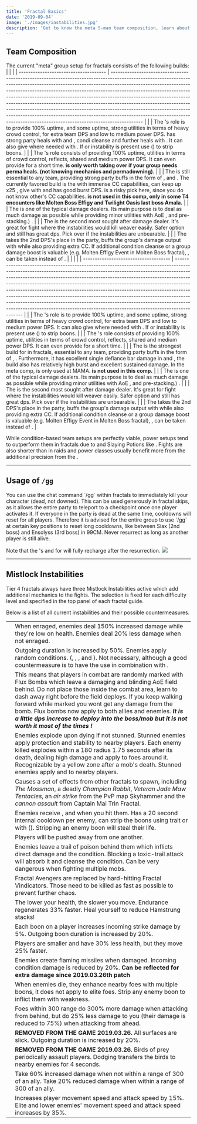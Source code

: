 ```yaml
---
title: 'Fractal Basics'
date: '2019-09-04'
image: './images/instabilities.jpg'
description: 'Get to know the meta 5-man team composition, learn about the /gg command and Mistlock Instabilities.'
---
```


## Team Composition

The current "meta" group setup for fractals consists of the following builds:
<Tabs outlined>
<Tab title="PUG friendly team composition">
| | |
| ------------------------------------- | ------------------------------------------------------------------------------------------------------------------------------------------------------------------------------------------------------------------------------------------------------------------------------------------------------------------------------------------------------------------------------------------------------------------------------------------------------------------------------------------------------------------------------------------------------------------------------------------------------------------------------------------------------------- |
| <Specialization name="renegade" text="Heal Renegade"/> | The *<Specialization text="Heal Renegade" name="renegade"/>*'s role is to provide 100% <Boon name="alacrity"/> uptime, and some <Boon name="might"/> uptime, strong utilities in terms of heavy crowd control, <Skill name="Soulcleaves Summit"/> for extra team DPS and low to medium power DPS. <Specialization text="Heal Renegade" name="renegade"/> has strong party heals with <Skill name="Soulcleaves Summit"/> and <Skill name="Breakrazors Bastion"/>, condi cleanse and further heals with <Skill name="Legendary Centaur stance"/>. It can also give <Boon name="stability"/> where needed with <Skill name="Legendary Dwarf stance"/>. If <Instability name="No Pain, No Gain"/> or <Instability name="Vengeance"/> instability is present use <Skill name="Banish Enchantment"/> (<Skill name="Legendary Demon stance"/>) to strip boons. |
| <Specialization name="firebrand"/> | The <Specialization text="Hybrid Firebrand" name="firebrand"/>'s role consists of providing 100% <Boon name="quickness"/> uptime, utilities in terms of crowd control, reflects, shared <Boon name="aegis"/> and medium power DPS. It can even provide <Boon name="resistance"/> for a short time. **<Specialization text="Heal Firebrand" name="firebrand"/> is only worth taking over <Specialization text="Heal Renegade" name="renegade"/> if your group needs perma heals. (not knowing mechanics and permadowning).**  |
| <Specialization name="warrior" text="Banner Warrior"/> | The <Specialization name="warrior" text="Banner Warrior"/> is still essential to any team, providing strong party buffs in the form of <Skill id="14405" profession="warrior"/>, <Skill id="14407" profession="warrior"/> and <Trait id="1482" profession="warrior"/>. The currently favored build is the <Specialization text="Banner Warrior" name="warrior"/> with immense CC capabilities, can keep up x25 <Boon name="might"/>, give <Boon name="fury"/> with <Skill name="For Great Justice"/> and has good burst DPS. <Specialization name="berserker" text="Banner Berserker"/> is a risky pick here, since you do not know other's CC capabilities. **<Specialization name="spellbreaker"/> is not used in this comp, only in some T4 encounters like Molten Boss Effigy and Twilight Oasis last boss Amala.**                                       |
| <Specialization name="weaver"/>       | The <Specialization text="Power Sword Weaver" name="weaver"/> is one of the typical damage dealers. Its main purpose is to deal as much damage as possible while providing minor utilities with AoE <Condition name="blind"/>, <Skill id="5536" profession="elementalist"/> and <Boon name="might"/> pre-stacking.) .                                                                                                                                                                                                               |
| <Specialization name="dragonhunter"/> | The <Specialization text="Power Dragonhunter" name="dragonhunter"/> is the second most sought after damage dealer. It's great for fight where the instabilities would kill weaver easily. Safer option and still has great dps. Pick <Specialization name="dragonhunter"/> over <Specialization name="weaver"/> if the instabilities are unbearable. |
|  <Specialization name="soulbeast"/>    | The <Specialization text="Power Soulbeast" name="soulbeast"/> takes the 2nd DPS's place in the party, buffs the group's damage output with <Skill id="12497" profession="ranger"/> while also providing extra CC. If additional condition cleanse or a group damage boost is valuable (e.g. Molten Effigy Event in Molten Boss fractal), <Trait id="2128"/>, can be taken instead of <Trait id="2143"/>.                                                                                                                                          |
</Tab>
<Tab title="Meta team composition">
|                                       |                                                                                                                                                                                                                                                                                                                                                                                                                                                                                                                                                                                                                                                               |
| ------------------------------------- | ------------------------------------------------------------------------------------------------------------------------------------------------------------------------------------------------------------------------------------------------------------------------------------------------------------------------------------------------------------------------------------------------------------------------------------------------------------------------------------------------------------------------------------------------------------------------------------------------------------------------------------------------------------- |
| <Specialization name="renegade"/> | The <Specialization text="Hybrid Renegade" name="renegade"/>'s role is to provide 100% <Boon name="alacrity"/> uptime, and some <Boon name="might"/> uptime, strong utilities in terms of heavy crowd control, <Skill name="Soulcleaves Summit"/> for extra team DPS and low to medium power DPS. It can also give <Boon name="stability"/> where needed with <Skill name="Legendary Dwarf stance" disableText/>. If <Instability name="No Pain, No Gain"/> or <Instability name="Vengeance"/> instability is present use <Skill name="Banish Enchantment"/> (<Skill name="Legendary Demon stance" disableText/>) to strip boons. |
| <Specialization name="firebrand"/> | The <Specialization text="Hybrid Firebrand" name="firebrand"/>'s role consists of providing 100% <Boon name="quickness"/> uptime, utilities in terms of crowd control, reflects, shared <Boon name="aegis"/> and medium power DPS. It can even provide <Boon name="resistance"/> for a short time. |
| <Specialization name="berserker" text="Banner Berserker"/> | The <Specialization text="Banner Berserker" name="berserker"/> is the strongest build for <Specialization name="warrior"/> in fractals, essential to any team, providing party buffs in the form of <Skill id="14405" profession="warrior"/>, <Skill id="14407" profession="warrior"/>. Furthermore, it has excellent single defiance bar damage in <Skill name="Tremor"/> and <Skill name="Headbutt"/>, the build also has relatively high burst and excellent sustained damage. In the meta comp, <Specialization text="Banner Warrior" name="warrior"/> is only used at MAMA. <Specialization name="spellbreaker"/> **is not used in this comp.**                                       |
| <Specialization name="weaver"/>       | The <Specialization text="Power Sword Weaver" name="weaver"/> is one of the typical damage dealers. Its main purpose is to deal as much damage as possible while providing minor utilities with AoE <Condition name="blind"/>, <Skill id="5536" profession="elementalist"/> and <Boon name="might"/> pre-stacking.) .                                                                                                                                                                                                               |
| <Specialization name="dragonhunter"/> | The <Specialization text="Power Dragonhunter" name="dragonhunter"/> is the second most sought after damage dealer. It's great for fight where the instabilities would kill weaver easily. Safer option and still has great dps. Pick <Specialization name="dragonhunter"/> over <Specialization name="weaver"/> if the instabilities are unbearable. |
|  <Specialization name="soulbeast"/>    | The <Specialization text="Power Soulbeast" name="soulbeast"/> takes the 2nd DPS's place in the party, buffs the group's damage output with <Skill id="12497" profession="ranger"/> while also providing extra CC. If additional condition cleanse or a group damage boost is valuable (e.g. Molten Effigy Event in Molten Boss fractal), <Trait id="2128"/>, can be taken instead of <Trait id="2143"/>.                                                                                                                                          |

</Tab>
</Tabs>

While condition-based team setups are perfectly viable, power setups tend to outperform them in fractals due to <Item id="24868"/> and Slaying Potions like <Item id="50082"/>. Fights are also shorter than in raids and power classes usually benefit more from the additional precision from the <Item id="79722"/>.

---

## Usage of `/gg`

<Grid>
<GridItem sm="8">
You can use the chat command `/gg` within fractals to immediately kill your character (dead, not downed). This can be used generously in fractal skips, as it allows the entire party to teleport to a checkpoint once one player activates it.
If everyone in the party is dead at the same time, cooldowns will reset for all players. Therefore it is advised for the entire group to use `/gg` at certain key positions to reset long cooldowns, like between Siax (2nd boss) and Ensolyss (3rd boss) in 99CM. Never resurrect as long as another player is still alive.

Note that the <Specialization name="druid"/>'s <Skill id="31869"/> and <Skill name="Reapers Shroud"/> for <Specialization name="reaper"/> will fully recharge after the resurrection.
</GridItem>
<GridItem sm="4">
<Image src="./images/gg.jpg" caption="A dead player"/>
</GridItem>
</Grid>

---

## Mistlock Instabilities

Tier 4 fractals always have three Mistlock Instabilities active which add additional mechanics to the fights. The selection is fixed for each difficulty level and specified in the top panel of each fractal guide.

Below is a list of all current instabilities and their possible countermeasures.

|                                           |                                                                                                                                                                                                                                                                                                                                       |
| ----------------------------------------- | ------------------------------------------------------------------------------------------------------------------------------------------------------------------------------------------------------------------------------------------------------------------------------------------------------------------------------------- |
| <Instability name="Adrenaline Rush"/>     | When enraged, enemies deal 150% increased damage while they're low on health. Enemies deal 20% less damage when not enraged.                                                                                                                                                                                                      |
| <Instability name="Afflicted"/>           | Outgoing <Boon name="resistance"/> duration is increased by 50%. Enemies apply random conditions. (<Condition name="bleeding"/>, <Condition name="burning"/>, <Condition name="confusion"/>, <Condition name="poison"/> and <Condition name="torment"/>). Not necessary, although a good countermeasure is to have the <Specialization name="druid"/> use <Skill id="12489"/> in combination with <Trait id="1075"/>.  |
| <Instability name="Flux Bomb"/>           |  This means that players in combat are randomly marked with Flux Bombs which leave a damaging and blinding AoE field behind. Do not place those inside the combat area, learn to dash away right before the field deploys. If you keep walking forward while marked you wont get any damage from the bomb. Flux bombs now apply to both allies and enemies. ***It is a little dps increase to deploy into the boss/mob but it is not worth it most of the times !***                                    |
| <Instability name="Last Laugh"/>          | Enemies explode upon dying if not stunned. Stunned enemies apply protection and stability to nearby players. Each enemy killed explodes within a 180 radius 1.75 seconds after its death, dealing high damage and apply <Control name="daze"/> to foes around it. Recognizable by a yellow zone after a mob's death. Stunned enemies apply <Boon name="protection"/> and <Boon name="stability"/> to nearby players.                                                                                                                               |
| <Instability name="Mists Convergence"/>   | Causes a set of effects from other fractals to spawn, including _The Mossman_, a deadly _Champion Rabbit_, _Veteran Jade Maw Tentacles_, an _air strike_ from the PvP map Skyhammer and the _cannon assault_ from Captain Mai Trin Fractal.                                                                                           |
| <Instability name="No Pain, No Gain"/>    | Enemies receive <Boon name="protection"/>, <Boon name="might"/> and <Boon name="fury"/> when you hit them. Has a 20 second internal cooldown per enemy,  <Specialization text="Hybrid Chronomancer" name="chronomancer"/> can strip the boons using <Trait name="Shattered Concentration"/> trait or <Specialization text="Hybrid Renegade" name="renegade"/> with <Skill name="Banish Enchantment"/> (<Skill name="Legendary Demon stance"/>). Stripping an enemy boon will steal their life.                                                                                                                |
| <Instability name="Social Awkwardness"/>  | Players will be pushed away from one another. |
| <Instability name="Toxic Trail"/>         | Enemies leave a trail of poison behind them which inflicts direct damage and the <Condition name="poison"/> condition. Blocking a toxic-trail attack will absorb it and cleanse the condition. Can be very dangerous when fighting multiple mobs.                                                                                                                                                             |
| <Instability name="Fractal Vindicators"/> | Fractal Avengers are replaced by hard-hitting Fractal Vindicators. Those need to be killed as fast as possible to prevent further chaos.                                                                                                                                                                                              |
| <Instability name="Hamstrung"/>           | The lower your health, the slower you move. Endurance regenerates 33% faster. Heal yourself to reduce Hamstrung stacks!                                                                                                                                                                                                                                                                            |
| <Instability name="Boon overload"/> | Each boon on a player increases incoming strike damage by 5%. Outgoing boon duration is increased by 20%.                                                                                                                                                                                              |
| <Instability name="Frailty"/> | Players are smaller and have 30% less health, but they move 25% faster.                                                                                                                                                                                              |
| <Instability name="We Bleed Fire"/> | Enemies create flaming missiles when damaged. Incoming condition damage is reduced by 20%. __Can be reflected for extra damage since 2019.03.26th patch__                                                                                                                                                                                             |
| <Instability name="Vengeance"/> | When enemies die, they enhance nearby foes with multiple boons, it does not apply to elite foes. Strip any enemy boon to inflict them with weakness.                                                                                                                                                                                              |
| <Instability name="Outflanked"/> | Foes within 300 range do 300% more damage when attacking from behind, but do 25% less damage to you (their damage is reduced to 75%) when attacking from ahead.                                                                                                                                           |
| <Instability name="Slippery Slope"/> | __REMOVED FROM THE GAME 2019.03.26.__ All surfaces are slick. Outgoing <Boon name="stability"/> duration is increased by 20%.                                                                                                                                                                                              |
| <Instability name="Birds"/> | 	__REMOVED FROM THE GAME 2019.03.26.__ Birds of prey periodically assault players. Dodging transfers the birds to nearby enemies for 4 seconds.                                                                                                                                                                                              |
| <Instability name="Stick Together"/> | 	Take 60% increased damage when not within a range of 300 of an ally. Take 20% reduced damage when within a range of 300 of an ally.                                                                                                                                                                                              |
| <Instability name="Sugar Rush	"/> | Increases player movement speed and attack speed by 15%. Elite and lower enemies' movement speed and attack speed increases by 35%.                                                                                                                                                                                              |
